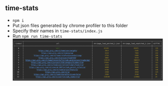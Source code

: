 ## time-stats
* `npm i`
* Put json files generated by chrome profiler to this folder
* Specify their names in `time-stats/index.js`
* Run `npm run time-stats`
![img](./images/img.png)
